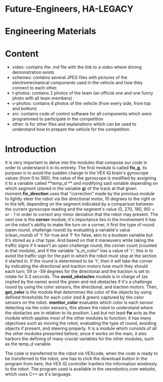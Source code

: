 # Future-Engineers, HA-LEGACY

# Engineering Materials


# Content
- video: contains the .md file with the link to a video where driving demonstration exists
- schemes: contains several JPEG files with pictures of the electromechanical components used in the vehicle and how they connect to each other.
- t-photos:  contains 2 photos of the team (an official one and one funny photo with all team members)
- v-photos: contains 6 photos of the vehicle (from every side, from top and bottom)
- src: contains code of control software for all components which were programmed to participate in the competition
- other: is for other files and explanations which can be used to understand how to prepare the vehicle for the competition. 

# Introduction 
It is very important to delve into the modules that compose our code in order to understand it in its entirety. The first module is called **fix_g**, its purpose is to avoid the sudden change in the VEX IQ brain's gyroscope values (from 0 to 360), the value of the gyroscope is modified by assigning it to a variable called **temp_d ** and modifying said variable depending on which segment (stored in the variable **g**) of the track at that given moment.**fix_direction** uses that "correction" made by the previous module to lightly steer the robot via the directional motor, 10 degrees to the right or to the left; depending on the segment indicated by a comparison between the current gyroscope reading and the segment's value (0, 270, 180, 90) + or - 1 in order to correct any minor deviation that the robot may present. The next one is the **corner** module; it's importance lies in the involvement it has on the robot's ability to make the turn on a corner, it first the type of round (open round, challenge round) by evaluating a variable's value (clean_round) of 't' for true and 'f' for false, akin to a boolean variable but it's stored as a char type. And based on that it maneuvers while taking the traffic signs if it wasn't an open challenge round, the corner count (counted in that module), and if the variable "a_m_color" has a value of 'r'; this is to avoid the traffic sign for the part in which the robot must stop at the section it started in. If the round is determined to be 't', then it will take the corner by indicating the directional and traction motors how much they should each turn; 59 or -59 degrees for the directional and the traction is set to rotate for 0.3 seconds. The **avoid_obstacles** module is in charge of (as implied by the name) avoid the green and red obstacles if it's a challenge round by using the color sensors, the directional, and traction motors. Then, **get_color** is the module that determines the color of the objects by using defined thresholds for each color (red & green) captured by the color sensors on the robot. **monitor_color** evaluates which color is each sensor detecting via the color sensors, this allows the robot to understand where the obstacles are in relation to its position. Last but not least **fw** acts as the module which applies most of the other modules to function; it has many objectives such as moving the robot, evaluating the type of round, avoiding objects if present, and steering properly. It is a module which consists of all the other modules presented before; since it works on the main, it also harbors the defining of many crucial variables for the other modules, such as the temp_d variable.  

The code is transferred to the robot via VEXcode; when the code is ready to be transferred to the robot, one has to click the download button in the program from here, the VEX IQ controller tranfers the information wirelessly to the robot. The program used is available in the vexrobotics.com website, which uses C++ as it's language.
